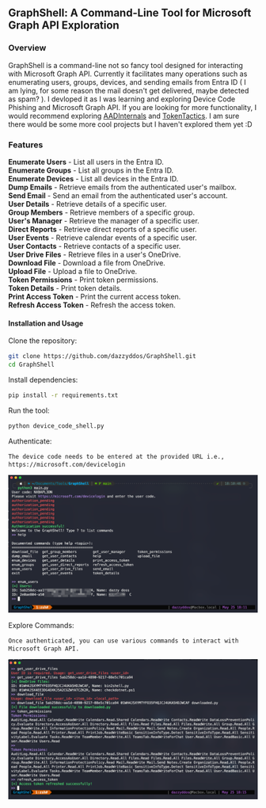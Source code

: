 ## GraphShell: A Command-Line Tool for Microsoft Graph API Exploration
### Overview
GraphShell is a command-line not so fancy tool designed for interacting with Microsoft Graph API. Currently it facilitates many operations such as enumerating users, groups, devices, and sending emails from Entra ID ( I am lying, for some reason the mail doesn't get delivered, maybe detected as spam? ). I devloped it as I was learning and exploring Device Code Phishing and Microsoft Graph API. If you are looking for more functionality, I would recommend exploring [AADInternals](https://github.com/Gerenios/AADInternals) and [TokenTactics](https://github.com/rvrsh3ll/TokenTactics). I am sure there would be some more cool projects but I haven't explored them yet :D

### Features <br>
**Enumerate Users** - List all users in the Entra ID.<br>
**Enumerate Groups** - List all groups in the Entra ID.<br>
**Enumerate Devices** - List all devices in the Entra ID.<br>
**Dump Emails** - Retrieve emails from the authenticated user's mailbox.<br>
**Send Email** - Send an email from the authenticated user's account.<br>
**User Details** - Retrieve details of a specific user.<br>
**Group Members** - Retrieve members of a specific group.<br>
**User's Manager** - Retrieve the manager of a specific user.<br>
**Direct Reports** - Retrieve direct reports of a specific user.<br>
**User Events** - Retrieve calendar events of a specific user.<br>
**User Contacts** - Retrieve contacts of a specific user.<br>
**User Drive Files** - Retrieve files in a user's OneDrive.<br>
**Download File** - Download a file from OneDrive.<br>
**Upload File** - Upload a file to OneDrive.<br>
**Token Permissions** - Print token permissions.<br>
**Token Details** - Print token details.<br>
**Print Access Token** - Print the current access token.<br>
**Refresh Access Token** - Refresh the access token.<br>

#### Installation and Usage
Clone the repository:
```bash
git clone https://github.com/dazzyddos/GraphShell.git
cd GraphShell
```

Install dependencies:
```bash
pip install -r requirements.txt
```

Run the tool:
```bash
python device_code_shell.py
```

Authenticate:
```
The device code needs to be entered at the provided URL i.e., https://microsoft.com/devicelogin
```

![](https://raw.githubusercontent.com/dazzyddos/GraphShell/main/images/sample1.png)

Explore Commands:
```
Once authenticated, you can use various commands to interact with Microsoft Graph API.
```
![](https://raw.githubusercontent.com/dazzyddos/GraphShell/main/images/sample2.png)

